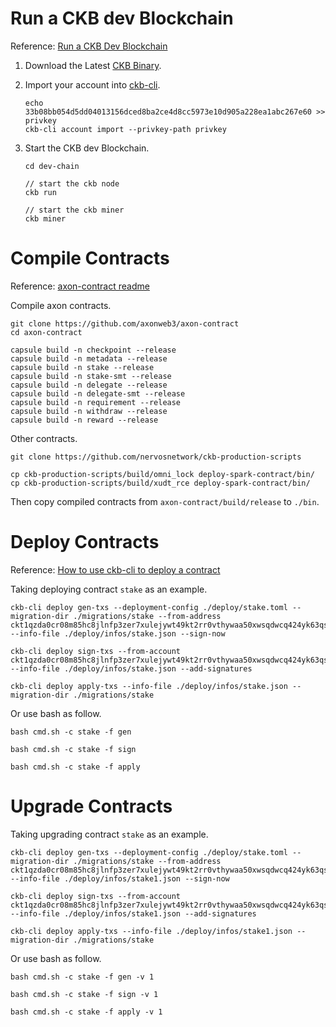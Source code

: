 # Run a CKB dev Blockchain

Reference: [Run a CKB Dev Blockchain](https://docs.nervos.org/docs/basics/guides/devchain)

1. Download the Latest [CKB Binary](https://github.com/nervosnetwork/ckb/releases).

2. Import your account into [ckb-cli](https://github.com/nervosnetwork/ckb-cli).

   ```
   echo 33b08bb054d5dd04013156dced8ba2ce4d8cc5973e10d905a228ea1abc267e60 >> privkey
   ckb-cli account import --privkey-path privkey
   ```

3. Start the CKB dev Blockchain.

   ```
   cd dev-chain
   
   // start the ckb node
   ckb run
   
   // start the ckb miner
   ckb miner
   ```

# Compile Contracts

Reference: [axon-contract readme](https://github.com/axonweb3/axon-contract/tree/main)

Compile axon contracts.

```
git clone https://github.com/axonweb3/axon-contract
cd axon-contract

capsule build -n checkpoint --release
capsule build -n metadata --release
capsule build -n stake --release
capsule build -n stake-smt --release
capsule build -n delegate --release
capsule build -n delegate-smt --release
capsule build -n requirement --release
capsule build -n withdraw --release
capsule build -n reward --release
```

Other contracts.

```
git clone https://github.com/nervosnetwork/ckb-production-scripts

cp ckb-production-scripts/build/omni_lock deploy-spark-contract/bin/
cp ckb-production-scripts/build/xudt_rce deploy-spark-contract/bin/
```

Then copy compiled contracts from `axon-contract/build/release` to `./bin`.

# Deploy Contracts

Reference: [How to use ckb-cli to deploy a contract](https://github.com/nervosnetwork/ckb-cli/wiki/Deploy-contracts#generate-the-update-transaction)

Taking deploying contract `stake` as an example.

```
ckb-cli deploy gen-txs --deployment-config ./deploy/stake.toml --migration-dir ./migrations/stake --from-address ckt1qzda0cr08m85hc8jlnfp3zer7xulejywt49kt2rr0vthywaa50xwsqdwcq424yk63qsagvnspjmtuukh4zt3j9cdgn4kv --info-file ./deploy/infos/stake.json --sign-now

ckb-cli deploy sign-txs --from-account ckt1qzda0cr08m85hc8jlnfp3zer7xulejywt49kt2rr0vthywaa50xwsqdwcq424yk63qsagvnspjmtuukh4zt3j9cdgn4kv --info-file ./deploy/infos/stake.json --add-signatures

ckb-cli deploy apply-txs --info-file ./deploy/infos/stake.json --migration-dir ./migrations/stake
```

Or use bash as follow.

```
bash cmd.sh -c stake -f gen

bash cmd.sh -c stake -f sign

bash cmd.sh -c stake -f apply
```

# Upgrade Contracts

Taking upgrading contract `stake` as an example.

```
ckb-cli deploy gen-txs --deployment-config ./deploy/stake.toml --migration-dir ./migrations/stake --from-address ckt1qzda0cr08m85hc8jlnfp3zer7xulejywt49kt2rr0vthywaa50xwsqdwcq424yk63qsagvnspjmtuukh4zt3j9cdgn4kv --info-file ./deploy/infos/stake1.json --sign-now

ckb-cli deploy sign-txs --from-account ckt1qzda0cr08m85hc8jlnfp3zer7xulejywt49kt2rr0vthywaa50xwsqdwcq424yk63qsagvnspjmtuukh4zt3j9cdgn4kv --info-file ./deploy/infos/stake1.json --add-signatures

ckb-cli deploy apply-txs --info-file ./deploy/infos/stake1.json --migration-dir ./migrations/stake
```

Or use bash as follow.

```
bash cmd.sh -c stake -f gen -v 1

bash cmd.sh -c stake -f sign -v 1

bash cmd.sh -c stake -f apply -v 1
```
